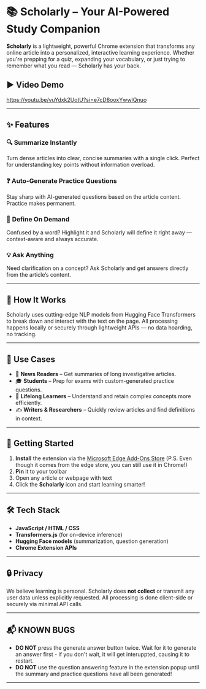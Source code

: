 # 📚 Scholarly – Your AI-Powered Study Companion

**Scholarly** is a lightweight, powerful Chrome extension that transforms any online article into a personalized, interactive learning experience. Whether you're prepping for a quiz, expanding your vocabulary, or just trying to remember what you read — Scholarly has your back.

## ▶ Video Demo

https://youtu.be/vuYdxk2UotU?si=e7cD8ooxYwwIQnuo

---

## ✨ Features

### 🔍 **Summarize Instantly**
Turn dense articles into clear, concise summaries with a single click. Perfect for understanding key points without information overload.

### ❓ **Auto-Generate Practice Questions**
Stay sharp with AI-generated questions based on the article content. Practice makes permanent.

### 📖 **Define On Demand**
Confused by a word? Highlight it and Scholarly will define it right away — context-aware and always accurate.

### 💡 **Ask Anything**
Need clarification on a concept? Ask Scholarly and get answers directly from the article’s content.

---

## 🧠 How It Works

Scholarly uses cutting-edge NLP models from Hugging Face Transformers to break down and interact with the text on the page. All processing happens locally or securely through lightweight APIs — no data hoarding, no tracking.

---

## 🧪 Use Cases

- 📰 **News Readers** – Get summaries of long investigative articles.
- 🎓 **Students** – Prep for exams with custom-generated practice questions.
- 🧠 **Lifelong Learners** – Understand and retain complex concepts more efficiently.
- ✍️ **Writers & Researchers** – Quickly review articles and find definitions in context.

---

## 🚀 Getting Started

1. **Install** the extension via the [Microsoft Edge Add-Ons Store](https://chrome.google.com/webstore) (P.S. Even though it comes from the edge store, you can still use it in Chrome!)
2. **Pin** it to your toolbar
3. Open any article or webpage with text
4. Click the **Scholarly** icon and start learning smarter!

---

## 🛠️ Tech Stack

- **JavaScript / HTML / CSS**
- **Transformers.js** (for on-device inference)
- **Hugging Face models** (summarization, question generation)
- **Chrome Extension APIs**

---

## 🔒 Privacy

We believe learning is personal. Scholarly does **not collect** or transmit any user data unless explicitly requested. All processing is done client-side or securely via minimal API calls.

---

## 📬 KNOWN BUGS

- **DO NOT** press the generate answer button twice. Wait for it to generate an answer first - if you don't wait, it will get interuppted, causing it to restart.
- **DO NOT** use the question answering feature in the extension popup until the summary and practice questions have all been generated! 

---
